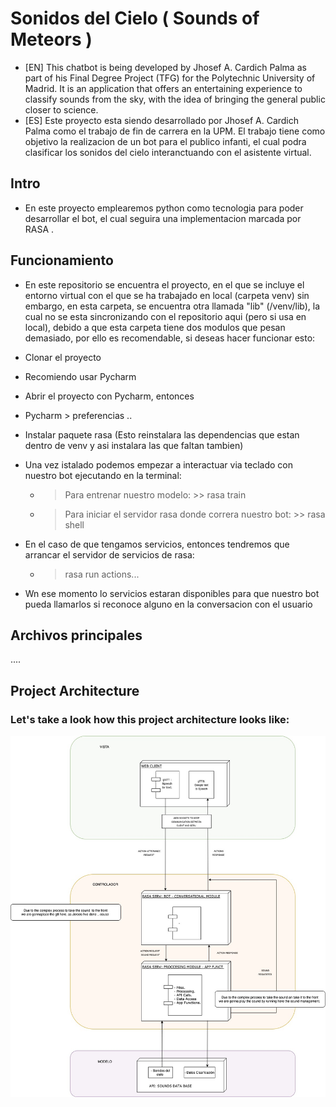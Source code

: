  # Sonidos del Cielo ( Sounds of Meteors )
  - [EN] This chatbot is being developed by Jhosef A. Cardich Palma as part of his Final Degree Project (TFG) for the Polytechnic University of Madrid. It is an application that offers an entertaining experience to classify sounds from the sky, with the idea of bringing the general public closer to science.
  - [ES] Este proyecto esta siendo desarrollado por Jhosef A. Cardich Palma como el trabajo de fin de carrera en la UPM. El trabajo tiene como objetivo la realizacion de un bot para el publico infanti, el cual podra clasificar los sonidos del cielo interanctuando con el asistente virtual. 
 
 ## Intro
 - En este proyecto emplearemos python como tecnologia para poder desarrollar el bot, el cual seguira una implementacion marcada por RASA . 
  
 ## Funcionamiento
 - En este repositorio se encuentra el proyecto, en el que se incluye el entorno virtual con el que se ha trabajado en  local (carpeta venv)
 sin embargo, en esta carpeta, se encuentra otra llamada "lib" (/venv/lib), la cual no se esta sincronizando con el repositorio aqui (pero si usa en local),
 debido a que  esta carpeta tiene dos modulos que pesan demasiado, por ello es recomendable, si deseas hacer funcionar esto:
 
 
 
 - Clonar el proyecto
 - Recomiendo usar Pycharm
 - Abrir el proyecto con Pycharm, entonces
 - Pycharm > preferencias .. 
 - Instalar paquete rasa (Esto reinstalara las dependencias que estan dentro de venv y asi instalara las que faltan tambien)
 - Una vez istalado podemos empezar a interactuar via teclado con nuestro bot ejecutando en la terminal: 
    - > Para entrenar nuestro modelo: >> rasa train 
    - > Para iniciar el servidor rasa donde correra nuestro bot: >> rasa shell
 - En el caso de que tengamos servicios, entonces tendremos que arrancar el servidor de servicios de rasa: 
    - >  rasa run actions...
 - Wn ese momento lo servicios estaran disponibles para que nuestro bot pueda llamarlos si reconoce alguno en la conversacion con el usuario



## Archivos principales 

....

## Project Architecture 
### Let's take a look how this project architecture looks like:
 
 ![Project  Architecture](architecture.jpg)